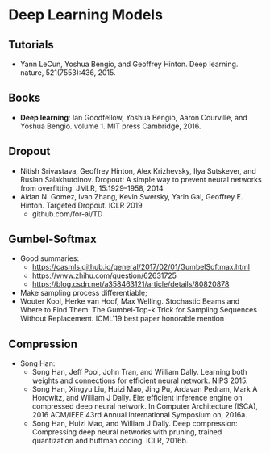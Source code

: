 # Deep Learning Models

## Tutorials
- Yann LeCun, Yoshua Bengio, and Geoffrey Hinton. Deep learning. nature, 521(7553):436, 2015.

## Books
- **Deep learning**: Ian Goodfellow, Yoshua Bengio, Aaron Courville, and Yoshua Bengio. volume 1. MIT press Cambridge, 2016.

## Dropout
- Nitish Srivastava, Geoffrey Hinton, Alex Krizhevsky, Ilya Sutskever, and Ruslan Salakhutdinov. Dropout: A simple way to prevent neural networks from overfitting. JMLR, 15:1929–1958, 2014
- Aidan N. Gomez, Ivan Zhang, Kevin Swersky, Yarin Gal, Geoffrey E. Hinton. Targeted Dropout. ICLR 2019
	- github.com/for-ai/TD

## Gumbel-Softmax
- Good summaries:
	- https://casmls.github.io/general/2017/02/01/GumbelSoftmax.html
	- https://www.zhihu.com/question/62631725
	- https://blog.csdn.net/a358463121/article/details/80820878
- Make sampling process differentiable;
- Wouter Kool, Herke van Hoof, Max Welling. Stochastic Beams and Where to Find Them: The Gumbel-Top-k Trick for Sampling Sequences Without Replacement. ICML'19 best paper honorable mention

## Compression
- Song Han:
	- Song Han, Jeff Pool, John Tran, and William Dally. Learning both weights and connections for efficient neural network. NIPS 2015.
	- Song Han, Xingyu Liu, Huizi Mao, Jing Pu, Ardavan Pedram, Mark A Horowitz, and William J Dally. Eie: efficient inference engine on compressed deep neural network. In Computer Architecture (ISCA), 2016 ACM/IEEE 43rd Annual International Symposium on, 2016a.
	- Song Han, Huizi Mao, and William J Dally. Deep compression: Compressing deep neural networks with pruning, trained quantization and huffman coding. ICLR, 2016b.